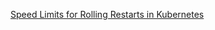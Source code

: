 [Speed Limits for Rolling Restarts in Kubernetes](https://alexklibisz.com/2021/07/20/speed-limits-for-rolling-restarts-in-kubernetes.html)
